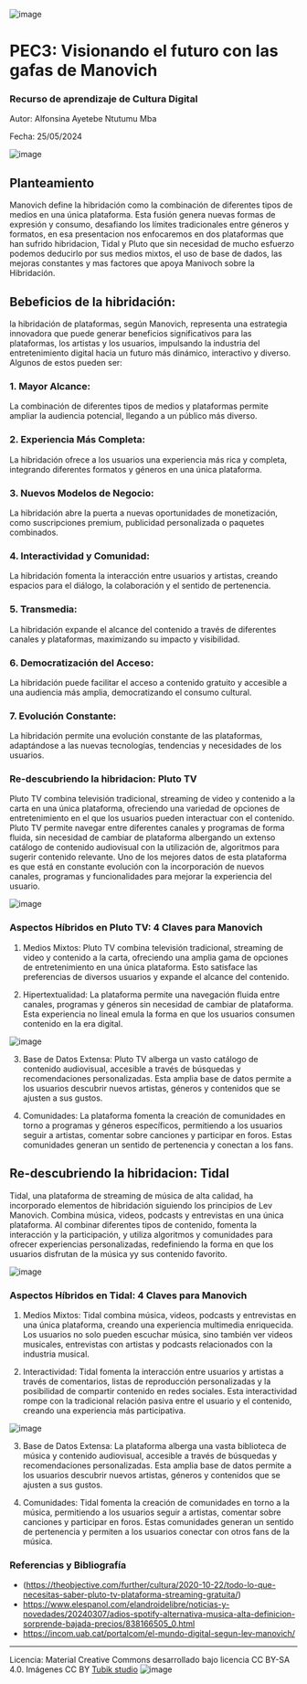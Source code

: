 ![image](https://github.com/SinaFina/PEC3_Manovich_Reloaded/assets/170682592/e1c65ced-e195-471e-97cd-93c35d9f698d)

# PEC3: Visionando el futuro con las gafas de Manovich 

### Recurso de aprendizaje de Cultura Digital 


Autor: Alfonsina Ayetebe Ntutumu Mba


Fecha: 25/05/2024

![image](https://github.com/mgea/PEC3_Manovich_Reloaded/assets/170682592/0e555d90-eaab-42c6-8c14-cbc11f6712ef)



## Planteamiento


Manovich define la hibridación como la combinación de diferentes tipos de medios en una única plataforma. Esta fusión genera nuevas formas de expresión y consumo, desafiando los límites tradicionales entre géneros y formatos, en esa presentacion nos enfocaremos en dos plataformas que han sufrido hibridacion, Tidal y Pluto que sin necesidad de mucho esfuerzo podemos deducirlo por sus medios mixtos, el uso de base de dados, las mejoras constantes y mas factores que apoya Manivoch sobre la Hibridación.

## Bebeficios de la hibridación:

la hibridación de plataformas, según Manovich, representa una estrategia innovadora que puede generar beneficios significativos para las plataformas, los artistas y los usuarios, impulsando la industria del entretenimiento digital hacia un futuro más dinámico, interactivo y diverso. Algunos de estos pueden ser:

### 1. Mayor Alcance: 
La combinación de diferentes tipos de medios y plataformas permite ampliar la audiencia potencial, llegando a un público más diverso.

### 2. Experiencia Más Completa: 
La hibridación ofrece a los usuarios una experiencia más rica y completa, integrando diferentes formatos y géneros en una única plataforma.

### 3. Nuevos Modelos de Negocio: 
La hibridación abre la puerta a nuevas oportunidades de monetización, como suscripciones premium, publicidad personalizada o paquetes combinados.

### 4. Interactividad y Comunidad:
 La hibridación fomenta la interacción entre usuarios y artistas, creando espacios para el diálogo, la colaboración y el sentido de pertenencia.

### 5. Transmedia:
 La hibridación expande el alcance del contenido a través de diferentes canales y plataformas, maximizando su impacto y visibilidad.

### 6. Democratización del Acceso:
 La hibridación puede facilitar el acceso a contenido gratuito y accesible a una audiencia más amplia, democratizando el consumo cultural.

### 7. Evolución Constante:
 La hibridación permite una evolución constante de las plataformas, adaptándose a las nuevas tecnologías, tendencias y necesidades de los usuarios.

### Re-descubriendo la hibridacion: Pluto TV

Pluto TV combina televisión tradicional, streaming de video y contenido a la carta en una única plataforma, ofreciendo una variedad de opciones de entretenimiento en el que los usuarios pueden interactuar con el contenido. Pluto TV permite navegar entre diferentes canales y programas de forma fluida, sin necesidad de cambiar de plataforma albergando un extenso catálogo de contenido audiovisual con la utilización de, algoritmos para sugerir contenido relevante. Uno de los mejores datos de esta plataforma es que está en constante evolución con la incorporación de nuevos canales, programas y funcionalidades para mejorar la experiencia del usuario.

![image](https://github.com/mgea/PEC3_Manovich_Reloaded/assets/170682592/43dc3d8f-ed49-4ace-81d9-99bdf29358b6)

### Aspectos Híbridos en Pluto TV: 4 Claves para Manovich

1. Medios Mixtos: Pluto TV combina televisión tradicional, streaming de video y contenido a la carta, ofreciendo una amplia gama de opciones de entretenimiento en una única plataforma. Esto satisface las preferencias de diversos usuarios y expande el alcance del contenido.

2. Hipertextualidad: La plataforma permite una navegación fluida entre canales, programas y géneros sin necesidad de cambiar de plataforma. Esta experiencia no lineal emula la forma en que los usuarios consumen contenido en la era digital.

![image](https://github.com/SinaFina/PEC3_Manovich_Reloaded/assets/170682592/67e13736-2826-4de8-973a-ec1cf7a93cbf)

3. Base de Datos Extensa: Pluto TV alberga un vasto catálogo de contenido audiovisual, accesible a través de búsquedas y recomendaciones personalizadas. Esta amplia base de datos permite a los usuarios descubrir nuevos artistas, géneros y contenidos que se ajusten a sus gustos.

4. Comunidades: La plataforma fomenta la creación de comunidades en torno a programas y géneros específicos, permitiendo a los usuarios seguir a artistas, comentar sobre canciones y participar en foros. Estas comunidades generan un sentido de pertenencia y conectan a los fans.

## Re-descubriendo la hibridacion: Tidal

Tidal, una plataforma de streaming de música de alta calidad, ha incorporado elementos de hibridación siguiendo los principios de Lev Manovich. Combina música, videos, podcasts y entrevistas en una única plataforma. Al combinar diferentes tipos de contenido, fomenta la interacción y la participación, y utiliza algoritmos y comunidades para ofrecer experiencias personalizadas, redefiniendo la forma en que los usuarios disfrutan de la música yy sus contenido favorito.

![image](https://github.com/mgea/PEC3_Manovich_Reloaded/assets/170682592/1ca039af-d46b-4999-9896-cac9d68550a3)

### Aspectos Híbridos en Tidal: 4 Claves para Manovich

1. Medios Mixtos: Tidal combina música, videos, podcasts y entrevistas en una única plataforma, creando una experiencia multimedia enriquecida. Los usuarios no solo pueden escuchar música, sino también ver videos musicales, entrevistas con artistas y podcasts relacionados con la industria musical.

2. Interactividad: Tidal fomenta la interacción entre usuarios y artistas a través de comentarios, listas de reproducción personalizadas y la posibilidad de compartir contenido en redes sociales. Esta interactividad rompe con la tradicional relación pasiva entre el usuario y el contenido, creando una experiencia más participativa.

![image](https://github.com/mgea/PEC3_Manovich_Reloaded/assets/170682592/1ca039af-d46b-4999-9896-cac9d68550a3)

3. Base de Datos Extensa: La plataforma alberga una vasta biblioteca de música y contenido audiovisual, accesible a través de búsquedas y recomendaciones personalizadas. Esta amplia base de datos permite a los usuarios descubrir nuevos artistas, géneros y contenidos que se ajusten a sus gustos.

4. Comunidades: Tidal fomenta la creación de comunidades en torno a la música, permitiendo a los usuarios seguir a artistas, comentar sobre canciones y participar en foros. Estas comunidades generan un sentido de pertenencia y permiten a los usuarios conectar con otros fans de la música.


### Referencias y Bibliografía

* (https://theobjective.com/further/cultura/2020-10-22/todo-lo-que-necesitas-saber-pluto-tv-plataforma-streaming-gratuita/)
* https://www.elespanol.com/elandroidelibre/noticias-y-novedades/20240307/adios-spotify-alternativa-musica-alta-definicion-sorprende-bajada-precios/838166505_0.html
* https://incom.uab.cat/portalcom/el-mundo-digital-segun-lev-manovich/


----

Licencia: Material Creative Commons desarrollado bajo licencia CC BY-SA 4.0. Imágenes CC BY [Tubik studio](https://blog.tubikstudio.com/how-to-create-original-flat-illustrations-designers-tips/) 
![image](https://github.com/SinaFina/PEC3_Manovich_Reloaded/assets/170682592/188c103b-56d5-4124-941e-85fadeb645c5)
